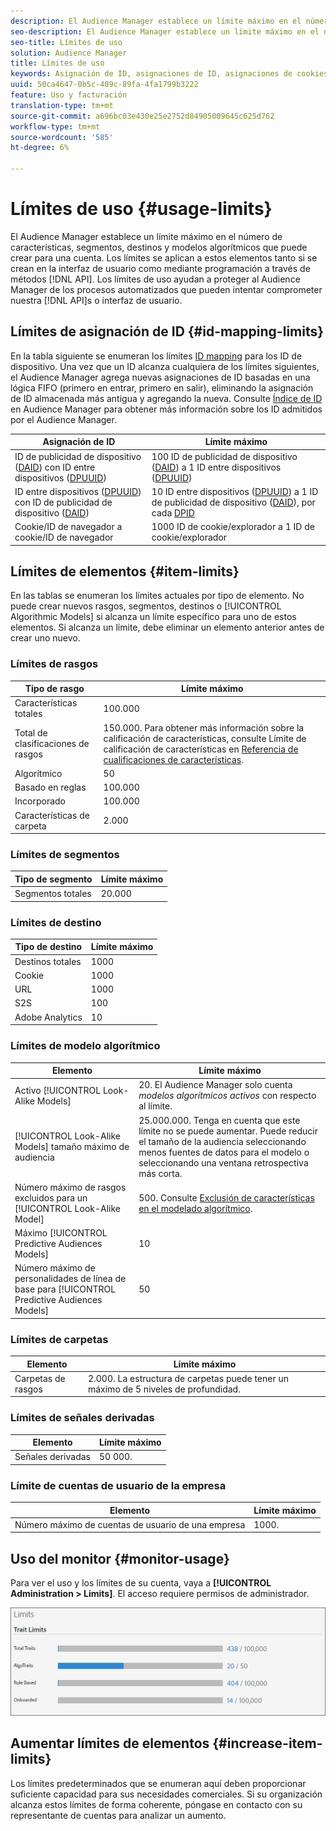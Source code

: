 ```yaml
---
description: El Audience Manager establece un límite máximo en el número de características, segmentos, destinos y modelos algorítmicos que puede crear para una cuenta. Los límites se aplican a estos elementos tanto si se crean en la interfaz de usuario como mediante programación a través de métodos API. Los límites de uso ayudan a proteger al Audience Manager de los procesos automatizados que pueden intentar poner en peligro nuestras API o interfaz de usuario.
seo-description: El Audience Manager establece un límite máximo en el número de características, segmentos, destinos y modelos algorítmicos que puede crear para una cuenta. Los límites se aplican a estos elementos tanto si se crean en la interfaz de usuario como mediante programación a través de métodos API. Los límites de uso ayudan a proteger al Audience Manager de los procesos automatizados que pueden intentar poner en peligro nuestras API o interfaz de usuario.
seo-title: Límites de uso
solution: Audience Manager
title: Límites de uso
keywords: Asignación de ID, asignaciones de ID, asignaciones de cookies
uuid: 50ca4647-0b5c-409c-89fa-4fa1799b3222
feature: Uso y facturación
translation-type: tm+mt
source-git-commit: a696bc03e430e25e2752d84905009645c625d762
workflow-type: tm+mt
source-wordcount: '585'
ht-degree: 6%

---
```



# Límites de uso {#usage-limits}

El Audience Manager establece un límite máximo en el número de características, segmentos, destinos y modelos algorítmicos que puede crear para una cuenta. Los límites se aplican a estos elementos tanto si se crean en la interfaz de usuario como mediante programación a través de métodos [!DNL API]. Los límites de uso ayudan a proteger al Audience Manager de los procesos automatizados que pueden intentar comprometer nuestra [!DNL API]s o interfaz de usuario.

## Límites de asignación de ID {#id-mapping-limits}

En la tabla siguiente se enumeran los límites [ID mapping](../../integration/sending-audience-data/batch-data-transfer-explained/id-sync-http.md) para los ID de dispositivo. Una vez que un ID alcanza cualquiera de los límites siguientes, el Audience Manager agrega nuevas asignaciones de ID basadas en una lógica FIFO (primero en entrar, primero en salir), eliminando la asignación de ID almacenada más antigua y agregando la nueva. Consulte [Índice de ID](../../reference/ids-in-aam.md) en Audience Manager para obtener más información sobre los ID admitidos por el Audience Manager.

| Asignación de ID | Límite máximo |
|-----------|-------------- |
| ID de publicidad de dispositivo ([DAID](../../reference/ids-in-aam.md)) con ID entre dispositivos ([DPUUID](../../reference/ids-in-aam.md)) | 100 ID de publicidad de dispositivo ([DAID](../../reference/ids-in-aam.md)) a 1 ID entre dispositivos ([DPUUID](../../reference/ids-in-aam.md)) |
| ID entre dispositivos ([DPUUID](../../reference/ids-in-aam.md)) con ID de publicidad de dispositivo ([DAID](../../reference/ids-in-aam.md)) | 10 ID entre dispositivos ([DPUUID](../../reference/ids-in-aam.md)) a 1 ID de publicidad de dispositivo ([DAID](../../reference/ids-in-aam.md)), por cada [DPID](../../reference/ids-in-aam.md) |
| Cookie/ID de navegador a cookie/ID de navegador | 1000 ID de cookie/explorador a 1 ID de cookie/explorador |

## Límites de elementos {#item-limits}

En las tablas se enumeran los límites actuales por tipo de elemento. No puede crear nuevos rasgos, segmentos, destinos o [!UICONTROL Algorithmic Models] si alcanza un límite específico para uno de estos elementos. Si alcanza un límite, debe eliminar un elemento anterior antes de crear uno nuevo.

### Límites de rasgos

| Tipo de rasgo | Límite máximo |
| -------------------------- | ------------------------------------- |
| Características totales | 100.000 |
| Total de clasificaciones de rasgos | 150.000. Para obtener más información sobre la calificación de características, consulte Límite de calificación de características en [Referencia de cualificaciones de características](/help/using/features/traits/trait-and-segment-qualification-reference.md#trait-qualification-limit). |
| Algorítmico | 50 |
| Basado en reglas | 100.000 |
| Incorporado | 100.000 |
| Características de carpeta | 2.000 |

### Límites de segmentos

| Tipo de segmento | Límite máximo |
| -------------- | ------------- |
| Segmentos totales | 20.000 |

### Límites de destino

| Tipo de destino | Límite máximo |
| ------------------ | ------------- |
| Destinos totales | 1000 |
| Cookie | 1000 |
| URL | 1000 |
| S2S | 100 |
| Adobe Analytics | 10 |

### Límites de modelo algorítmico

| Elemento | Límite máximo |
| -------- | ----- |
| Activo [!UICONTROL Look-Alike Models] | 20. El Audience Manager solo cuenta *modelos algorítmicos activos* con respecto al límite. |
| [!UICONTROL Look-Alike Models] tamaño máximo de audiencia | 25.000.000.  Tenga en cuenta que este límite no se puede aumentar. Puede reducir el tamaño de la audiencia seleccionando menos fuentes de datos para el modelo o seleccionando una ventana retrospectiva más corta. |
| Número máximo de rasgos excluidos para un [!UICONTROL Look-Alike Model] | 500. Consulte [Exclusión de características en el modelado algorítmico](/help/using/features/algorithmic-models/trait-exclusion-algo-models.md). |
| Máximo [!UICONTROL Predictive Audiences Models] | 10 |
| Número máximo de personalidades de línea de base para [!UICONTROL Predictive Audiences Models] | 50 |

### Límites de carpetas

| Elemento | Límite máximo |
| ------------- | ------------------ |
| Carpetas de rasgos | 2.000.  La estructura de carpetas puede tener un máximo de 5 niveles de profundidad. |

### Límites de señales derivadas

| Elemento | Límite máximo |
| --------------- | ------------- |
| Señales derivadas | 50 000. |

### Límite de cuentas de usuario de la empresa

| Elemento | Límite máximo |
| ----------- | ------------- |
| Número máximo de cuentas de usuario de una empresa | 1000. |

## Uso del monitor {#monitor-usage}

Para ver el uso y los límites de su cuenta, vaya a **[!UICONTROL Administration > Limits]**. El acceso requiere permisos de administrador.

![imagen de límites de uso](assets/usage-limits.png)

## Aumentar límites de elementos {#increase-item-limits}

Los límites predeterminados que se enumeran aquí deben proporcionar suficiente capacidad para sus necesidades comerciales. Si su organización alcanza estos límites de forma coherente, póngase en contacto con su representante de cuentas para analizar un aumento.